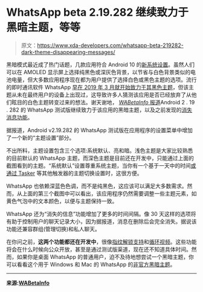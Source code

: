 # WhatsApp beta 2.19.282 继续致力于黑暗主题，等等

> 原文：<https://www.xda-developers.com/whatsapp-beta-219282-dark-theme-disappearing-messages/>

黑暗模式最近成了热门话题，几款应用符合 Android 10 的[新系统设置](https://www.xda-developers.com/android-q-dark-mode-overview/)。虽然人们可以在 AMOLED 显示屏上选择纯黑色或深灰色背景，以节省与白色背景类似的电池电量，但大多数应用程序现在都为用户提供了选择白色或黑色主题的选项。流行的即时通讯软件 WhatsApp [早在 2019 年 3 月就开始致力于其黑色主题](https://www.xda-developers.com/whatsapp-beta-21982-test-dark-mode-android/)，但该主题从未在最终用户的设备上出现过，这导致许多人猜测该应用是否已经放弃了从他们眩目的白色主题转变过来的想法。谢天谢地， [*WABetaInfo* 报道](https://wabetainfo.com/whatsapp-beta-for-android-2-19-282-whats-new/)Android 2 . 19 . 282 的 WhatsApp 测试版继续致力于该应用的黑暗主题，以及之前发现的[消失消息功能](https://www.xda-developers.com/whatsapp-disappearing-messages-beta-android/)。

据报道，Android v2.19.282 的 WhatsApp 测试版在应用程序的设置菜单中增加了一个新的“主题设置”部分。

不出所料，主题设置包含三个选项:系统默认、亮和暗。浅色主题是大家比较熟悉的目前默认的 WhatsApp 主题，而深色主题是目前还在开发中，只能通过上面的截图看到的主题。“系统默认”设置尊重系统主题，当你有一个基于一天中的时间[或通过 Tasker](https://www.xda-developers.com/tasker-5-8-4-automate-android-10-dark-mode/) 等其他触发器的主题切换设置时，这很方便。

WhatsApp 也依赖深蓝色色调，而不是纯黑色，这应该可以满足大多数需求。然而，从上面的第三个截图中可以看出，该应用程序仍然需要调整一些主题元素，如黄色气泡中的文本颜色，以便与主题保持一致。

WhatsApp 还为“消失的信息”功能增加了更多的时间间隔。像 30 天这样的选项将有助于控制用户的聊天记录大小，因为据报道，消息在删除后会完全消失。据说该功能还兼容群组(管理切换)和私人聊天。

在你问之前，**这两个功能都还在开发中**，很像[指纹解锁支持](https://www.xda-developers.com/whatsapp-android-beta-fingerprint-unlock/)和[循环视频](https://www.xda-developers.com/whatsapp-boomerang-instagram-looped-videos/)。这些功能将会在什么时候向公众开放，甚至是通过测试版渠道，现在还不知道具体时间。然而，如果你是桌面 WhatsApp 的普通用户，迫不及待地想尝试一个黑暗主题，你可以看看这个用于 Windows 和 Mac 的 WhatsApp 的[非官方黑暗主题](https://www.xda-developers.com/whatsapp-desktop-windows-macos-dark-mode-theme/)。

* * *

**来源:[WABetaInfo](https://wabetainfo.com/whatsapp-beta-for-android-2-19-282-whats-new/)**